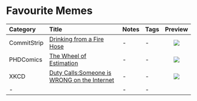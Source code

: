 # Favourite Memes

| Category      | Title | Notes | Tags | Preview     |
| :---        |    :---   |    :---   |    :---   |          :----: |
| CommitStrip      | [Drinking from a Fire Hose](http://phdcomics.com/comics/archive.php/tellafriend.php?comicid=820)       | -       | -       | ![](http://www.phdcomics.com/comics/archive/phd020507s.gif)  |
| PHDComics      | [The Wheel of Estimation](https://www.commitstrip.com/en/2012/04/24/the-wheel-of-estimation)       | -       | -       | ![](https://www.commitstrip.com/wp-content/uploads/2012/04/Strips-Roue-de-la-chance-english800-final.jpg)  |
| XKCD      | [Duty Calls:Someone is WRONG on the Internet](https://xkcd.com/386)       | -       | -       | ![](https://imgs.xkcd.com/comics/duty_calls.png)  |
| -      | []()       | -       | -       | ![]()  |
<!--- ---: -->
